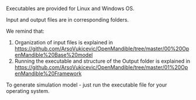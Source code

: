 Executables are provided for Linux and Windows OS. 

Input and output files are in corresponding folders.

We remind that:
1)	Organization of input files is explained in https://github.com/ArsoVukicevic/OpenMandible/tree/master/00%20OpenMandible%20Base%20model
2)	Running the executable and structure of the Output folder is explained in https://github.com/ArsoVukicevic/OpenMandible/tree/master/01%20OpenMandible%20Framework

To generate simulation model - just run the executable file for your operating system.
